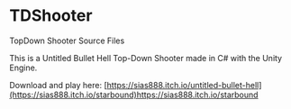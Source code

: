 # TDShooter
TopDown Shooter Source Files

This is a Untitled Bullet Hell Top-Down Shooter made in C# with the Unity Engine.

Download and play here: [https://sias888.itch.io/untitled-bullet-hell](https://sias888.itch.io/starbound)https://sias888.itch.io/starbound
